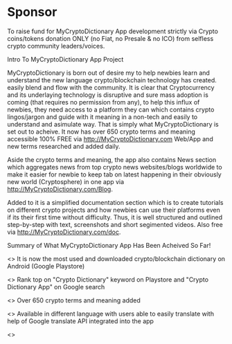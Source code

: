 # Sponsor
To raise fund for MyCryptoDictionary App development strictly via Crypto coins/tokens donation ONLY (no Fiat, no Presale &amp; no ICO) from selfless crypto community leaders/voices.

Intro To MyCryptoDictionary App Project

MyCryptoDictionary is born out of desire my to help newbies learn and understand the new language crypto/blockchain technology has created. easily blend  and flow with the community. It is clear that Cryptocurrency and its underlaying technology is disruptive and sure mass adoption is coming (that requires no permission from any), to help this influx of newbies, they need access to a platform they can which contains crypto lingos/jargon and guide with it meaning in a non-tech and easily to understand and asimulate way. That is simply what MyCryptoDictionary is set out to acheive. It now has over 650 crypto terms and meaning accessible 100% FREE via http://MyCryptoDictionary.com Web/App and new terms researched and added daily.

Aside the crypto terms and meaning, the app also contains News section which aggregates news from top crypto news websites/blogs worldwide to make it easier for newbie to keep tab on latest happening in their obviously new world (Cryptosphere) in one app via http://MyCryptoDictionary.com/Blog.

Added to it is a simplified documentation section which is to create tutorials on different crypto projects and how newbies can use their platforms even if its their first time without difficulty. Thus, it is well structured and outlined step-by-step with text, screenshots and short segimented videos. Also free via http://MyCryptoDictionary.com/doc.

Summary of What MyCryptoDictionary App Has Been Acheived So Far!

<> It is now the most used and downloaded crypto/blockchain dictionary on Android (Google Playstore)

<> Rank top on "Crypto Dictionary" keyword on Playstore and "Crypto Dictionary App" on Google search

<> Over 650 crypto terms and meaning added

<> Available in different language with users able to easily translate with help of Google translate API integrated into the app

<> 

